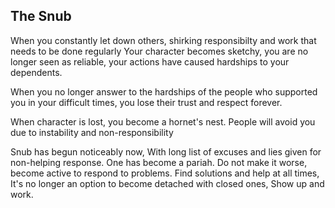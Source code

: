 ## The Snub

When you constantly let down others, shirking responsibilty and work that needs to be done regularly
Your character becomes sketchy, you are no longer seen as reliable, your actions have caused hardships to your dependents.

When you no longer answer to the hardships of the people who supported you in your difficult times, you lose their trust and respect forever.

When character is lost, you become a hornet's nest. People will avoid you due to instability and non-responsibility

Snub has begun noticeably now, With long list of excuses and lies given for non-helping response. One has become a pariah.
Do not make it worse, become active to respond to problems.
Find solutions and help at all times, It's no longer an option to become detached with closed ones, Show up and work.